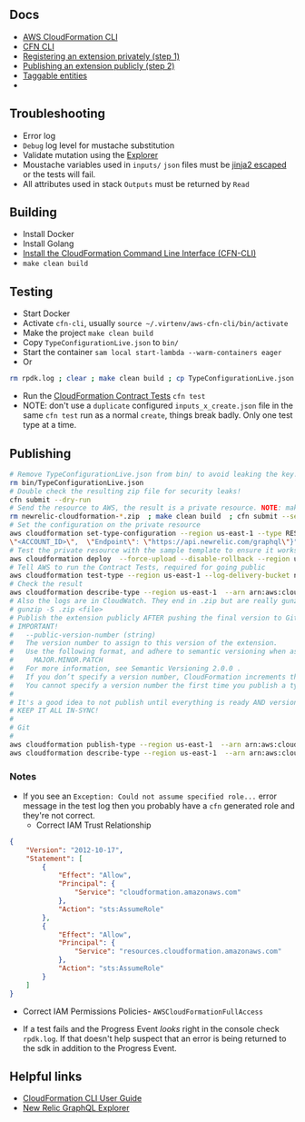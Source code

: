 ## Docs
- [AWS CloudFormation CLI](https://awscli.amazonaws.com/v2/documentation/api/latest/reference/cloudformation/index.html)
- [CFN CLI](https://docs.aws.amazon.com/cloudformation-cli/latest/userguide/resource-type-cli.html)
- [Registering an extension privately (step 1)](https://docs.aws.amazon.com/cloudformation-cli/latest/userguide/resource-type-register.html)
- [Publishing an extension publicly (step 2)](https://docs.aws.amazon.com/cloudformation-cli/latest/userguide/publish-extension.html)
- [Taggable entities](https://github.com/newrelic/entity-definitions/tree/main/definitions)
- 
## Troubleshooting
- Error log
- `Debug` log level for mustache substitution
- Validate mutation using the [Explorer](https://api.newrelic.com/graphiql)
- Moustache variables used in `inputs/` `json` files must be [jinja2 escaped](https://jinja.palletsprojects.com/en/3.0.x/templates/#escaping) or the tests will fail.
- All attributes used in stack `Outputs` must be returned by `Read`

## Building
- Install Docker
- Install Golang
- [Install the CloudFormation Command Line Interface (CFN-CLI)](https://docs.aws.amazon.com/cloudformation-cli/latest/userguide/what-is-cloudformation-cli.html)
- `make clean build `

## Testing
- Start Docker
- Activate `cfn-cli`, usually `source ~/.virtenv/aws-cfn-cli/bin/activate`
- Make the project `make clean build`
- Copy `TypeConfigurationLive.json` to `bin/`
- Start the container `sam local start-lambda --warm-containers eager`
- Or
```bash
rm rpdk.log ; clear ; make clean build ; cp TypeConfigurationLive.json bin/ ; sam local start-lambda --warm-containers eager 
```
- Run the [CloudFormation Contract Tests](https://docs.aws.amazon.com/cloudformation-cli/latest/userguide/contract-tests.html) `cfn test`
- NOTE: don't use a `duplicate` configured `inputs_x_create.json` file in the same `cfn test` run as a normal `create`, things break badly. Only one test type at a time.

## Publishing
```bash
# Remove TypeConfigurationLive.json from bin/ to avoid leaking the key!
rm bin/TypeConfigurationLive.json
# Double check the resulting zip file for security leaks!
cfn submit --dry-run
# Send the resource to AWS, the result is a private resource. NOTE: make clean build clears credentials from bin/
rm newrelic-cloudformation-*.zip  ; make clean build  ; cfn submit --set-default  --region us-east-1  --role-arn arn:aws:iam::830139413159:role/custom-resource-cloudformation-role
# Set the configuration on the private resource
aws cloudformation set-type-configuration --region us-east-1 --type RESOURCE --type-name NewRelic::Observability::<TYPE> --configuration-alias default --configuration "{  \"APIKey\": \"<API_KEY>\",  \"AccountID\": 
\"<ACCOUNT_ID>\",  \"Endpoint\": \"https://api.newrelic.com/graphql\"}" 
# Test the private resource with the sample template to ensure it works
aws cloudformation deploy  --force-upload --disable-rollback --region us-east-1 --template-file template-examples-live/live.yml --stack-name test-stack-workloads
# Tell AWS to run the Contract Tests, required for going public
aws cloudformation test-type --region us-east-1 --log-delivery-bucket newrelic--cloudformation--custom--resources --arn arn:aws:cloudformation:us-east-1:830139413159:type/resource/newrelic-cloudformation-workload
# Check the result
aws cloudformation describe-type --region us-east-1  --arn arn:aws:cloudformation:us-east-1:830139413159:type/resource/newrelic-cloudformation-workloads
# Also the logs are in CloudWatch. They end in .zip but are really gunzip so
# gunzip -S .zip <file>
# Publish the extension publicly AFTER pushing the final version to GitHub AND generating/tagging a release
# IMPORTANT!
#   --public-version-number (string)
#   The version number to assign to this version of the extension.
#   Use the following format, and adhere to semantic versioning when assigning a version number to your extension:
#     MAJOR.MINOR.PATCH
#   For more information, see Semantic Versioning 2.0.0 .
#   If you don’t specify a version number, CloudFormation increments the version number by one minor version release.
#   You cannot specify a version number the first time you publish a type. CloudFormation automatically sets the first version number to be 1.0.0 .
#
# It's a good idea to not publish until everything is ready AND version 1.0.0 is release in Git!
# KEEP IT ALL IN-SYNC!
#
# Git
#
aws cloudformation publish-type --region us-east-1  --arn arn:aws:cloudformation:us-east-1:830139413159:type/resource/newrelic-cloudformation-workloads
aws cloudformation describe-type --region us-east-1  --arn arn:aws:cloudformation:us-east-1:830139413159:type/resource/newrelic-cloudformation-workloads
```
### Notes
- If you see an `Exception: Could not assume specified role...` error message in the test log then you probably have a `cfn` generated role and they're not correct. 
  - Correct IAM Trust Relationship
```json
{
    "Version": "2012-10-17",
    "Statement": [
        {
            "Effect": "Allow",
            "Principal": {
                "Service": "cloudformation.amazonaws.com"
            },
            "Action": "sts:AssumeRole"
        },
        {
            "Effect": "Allow",
            "Principal": {
                "Service": "resources.cloudformation.amazonaws.com"
            },
            "Action": "sts:AssumeRole"
        }
    ]
}
```
  - Correct IAM Permissions Policies- `AWSCloudFormationFullAccess` 

- If a test fails and the Progress Event _looks_ right in the console check `rpdk.log`. If that doesn't help suspect that an error is being returned to the sdk in addition to the Progress Event.


## Helpful links
- [CloudFormation CLI User Guide](https://docs.aws.amazon.com/cloudformation-cli/latest/userguide/what-is-cloudformation-cli.html)
- [New Relic GraphQL Explorer](https://api.newrelic.com/graphiql) 
